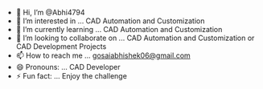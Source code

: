 - 👋 Hi, I’m @Abhi4794
- 👀 I’m interested in ... CAD Automation and Customization
- 🌱 I’m currently learning ... CAD Automation and Customization
- 💞️ I’m looking to collaborate on ... CAD Automation and Customization or CAD Development Projects
- 📫 How to reach me ... gosaiabhishek06@gmail.com
- 😄 Pronouns: ... CAD Developer
- ⚡ Fun fact: ... Enjoy the challenge 

<!---
Abhi4794/Abhi4794 is a ✨ special ✨ repository because its `README.md` (this file) appears on your GitHub profile.
You can click the Preview link to take a look at your changes.
--->
